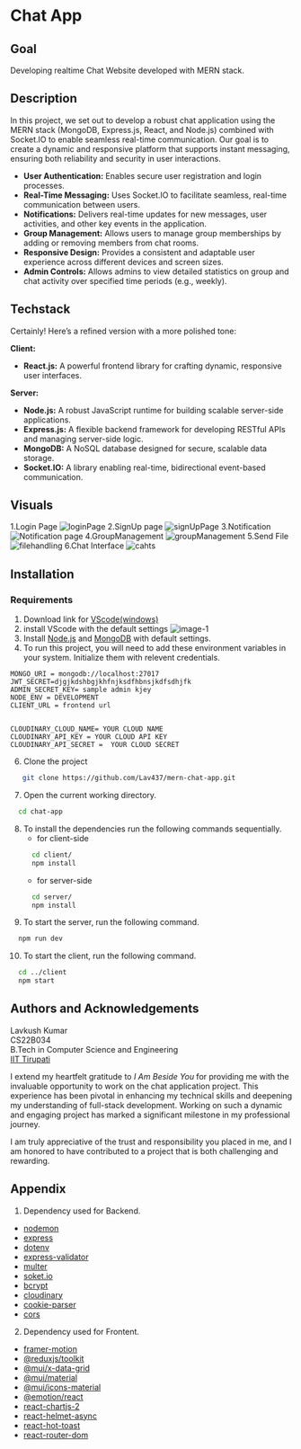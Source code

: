 
# Chat App

## Goal
Developing realtime Chat Website developed with MERN stack.

## Description
In this project, we set out to develop a robust chat application using the MERN stack (MongoDB, Express.js, React, and Node.js) combined with Socket.IO to enable seamless real-time communication. Our goal is to create a dynamic and responsive platform that supports instant messaging, ensuring both reliability and security in user interactions.

<!-- - **Real-Time Messaging:** Utilizes Socket.IO to deliver immediate, live communication between users.
- **Data Storage and Security:** Implements MongoDB for secure and efficient management of user details and message history.
- **User Authentication and Management:** Incorporates secure authentication mechanisms to safeguard user data and interactions. -->

- **User Authentication:** Enables secure user registration and login processes.
- **Real-Time Messaging:** Uses Socket.IO to facilitate seamless, real-time communication between users.
- **Notifications:** Delivers real-time updates for new messages, user activities, and other key events in the application.
- **Group Management:** Allows users to manage group memberships by adding or removing members from chat rooms.
- **Responsive Design:** Provides a consistent and adaptable user experience across different devices and screen sizes.
- **Admin Controls:** Allows admins to view detailed statistics on group and chat activity over specified time periods (e.g., weekly).

## Techstack
Certainly! Here’s a refined version with a more polished tone:

**Client:**

- **React.js:** A powerful frontend library for crafting dynamic, responsive user interfaces.

**Server:**

- **Node.js:** A robust JavaScript runtime for building scalable server-side applications.
- **Express.js:** A flexible backend framework for developing RESTful APIs and managing server-side logic.
- **MongoDB:** A NoSQL database designed for secure, scalable data storage.
- **Socket.IO:** A library enabling real-time, bidirectional event-based communication.

## Visuals
1.Login Page
![loginPage](https://github.com/user-attachments/assets/b33b0231-448b-4947-a4d7-91e52b4f3739)
2.SignUp page
![signUpPage](https://github.com/user-attachments/assets/cf341b28-5bce-4776-9dcb-5fb7b659f330)
3.Notification
![Notification page](https://github.com/user-attachments/assets/381a566b-f176-4d61-9b51-ed8b710cb804)
4.GroupManagement
![groupManagement](https://github.com/user-attachments/assets/0facc048-02bd-4e79-a3ba-f50128bef9d4)
5.Send File
![filehandling](https://github.com/user-attachments/assets/aee5baee-2e37-4b12-9717-0fa23dafa1b4)
6.Chat Interface
![cahts](https://github.com/user-attachments/assets/5bf70741-dd7b-4f16-9855-94239f01bc19)

## Installation 

### Requirements
 1. Download link for [VScode(windows)](https://code.visualstudio.com/Download) 
 2. install VScode with the default settings
                                ![image-1](https://github.com/user-attachments/assets/e2c6c5c6-b1b2-4c6a-9dc2-b59d67414fb6)
4. Install [Node.js](https://nodejs.org/en/download/package-manager)  and [MongoDB](https://www.mongodb.com/docs/manual/administration/install-community/) with default settings.
5. To run this project, you will need to add these environment variables in your system. Initialize them with relevent credentials.

```
MONGO_URI = mongodb://localhost:27017
JWT_SECRET=djgjkdshbgjkhfnjksdfhbnsjkdfsdhjfk
ADMIN_SECRET_KEY= sample admin kjey
NODE_ENV = DEVELOPMENT
CLIENT_URL = frontend url


CLOUDINARY_CLOUD_NAME= YOUR CLOUD NAME
CLOUDINARY_API_KEY = YOUR CLOUD API KEY
CLOUDINARY_API_SECRET =  YOUR CLOUD SECRET
```

6. Clone the project
```bash
   git clone https://github.com/Lav437/mern-chat-app.git
```
7. Open the current working directory.
```bash
  cd chat-app
```
8. To install the dependencies run the following commands sequentially.
    - for client-side
    ```bash
      cd client/
      npm install
    ```
    - for server-side
    ```bash
      cd server/
      npm install
    ```
9. To start the server, run the following command.

```bash
  npm run dev
```
10. To start the client, run the following command.
```bash
  cd ../client
  npm start
```

## Authors and Acknowledgements

Lavkush Kumar  
CS22B034 <br>
B.Tech in Computer Science and Engineering  
[IIT Tirupati](https://www.iittp.ac.in/)

I extend my heartfelt gratitude to *I Am Beside You* for providing me with the invaluable opportunity to work on the chat application project. This experience has been pivotal in enhancing my technical skills and deepening my understanding of full-stack development. Working on such a dynamic and engaging project has marked a significant milestone in my professional journey.

I am truly appreciative of the trust and responsibility you placed in me, and I am honored to have contributed to a project that is both challenging and rewarding.


## Appendix

1. Dependency used for Backend.

- [nodemon](https://www.npmjs.com/package/nodemon)
- [express](https://expressjs.com/)
- [dotenv](https://www.npmjs.com/package/dotenv)
- [express-validator](https://www.npmjs.com/package/express-validator)
- [multer](https://www.npmjs.com/package/multer)
- [soket.io](https://soket.io/lander)
- [bcrypt](https://www.npmjs.com/package/bcrypt)
- [cloudinary](https://cloudinary.com/)
- [cookie-parser](https://www.npmjs.com/package/cookie-parser)
- [cors](https://www.npmjs.com/package/cors?activeTab=readme)

2. Dependency used for Frontent.
- [framer-motion](https://www.framer.com/motion/)
- [@reduxjs/toolkit](https://redux-toolkit.js.org/)
- [@mui/x-data-grid](https://mui.com/x/react-data-grid/getting-started/)
- [@mui/material](https://mui.com/)
- [@mui/icons-material](https://mui.com/material-ui/material-icons/)
- [@emotion/react](https://www.npmjs.com/package/@emotion/react)
- [react-chartjs-2 ](https://www.npmjs.com/package/react-chartjs-2)
- [react-helmet-async](https://www.npmjs.com/package/react-helmet-async)
- [react-hot-toast](https://www.npmjs.com/package/react-hot-toast)
- [react-router-dom](https://www.framer.com/motion/)

